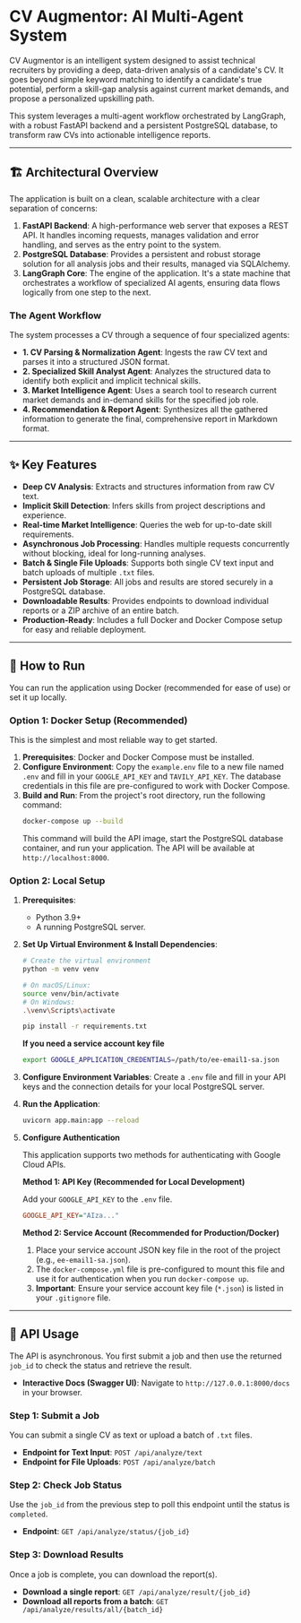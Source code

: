 # CV Augmentor: AI Multi-Agent System

CV Augmentor is an intelligent system designed to assist technical recruiters by providing a deep, data-driven analysis of a candidate's CV. It goes beyond simple keyword matching to identify a candidate's true potential, perform a skill-gap analysis against current market demands, and propose a personalized upskilling path.

This system leverages a multi-agent workflow orchestrated by LangGraph, with a robust FastAPI backend and a persistent PostgreSQL database, to transform raw CVs into actionable intelligence reports.

-----

## 🏗️ Architectural Overview

The application is built on a clean, scalable architecture with a clear separation of concerns:

1.  **FastAPI Backend**: A high-performance web server that exposes a REST API. It handles incoming requests, manages validation and error handling, and serves as the entry point to the system.
2.  **PostgreSQL Database**: Provides a persistent and robust storage solution for all analysis jobs and their results, managed via SQLAlchemy.
3.  **LangGraph Core**: The engine of the application. It's a state machine that orchestrates a workflow of specialized AI agents, ensuring data flows logically from one step to the next.

### The Agent Workflow

The system processes a CV through a sequence of four specialized agents:

  * **1. CV Parsing & Normalization Agent**: Ingests the raw CV text and parses it into a structured JSON format.
  * **2. Specialized Skill Analyst Agent**: Analyzes the structured data to identify both explicit and implicit technical skills.
  * **3. Market Intelligence Agent**: Uses a search tool to research current market demands and in-demand skills for the specified job role.
  * **4. Recommendation & Report Agent**: Synthesizes all the gathered information to generate the final, comprehensive report in Markdown format.

-----

## ✨ Key Features

  * **Deep CV Analysis**: Extracts and structures information from raw CV text.
  * **Implicit Skill Detection**: Infers skills from project descriptions and experience.
  * **Real-time Market Intelligence**: Queries the web for up-to-date skill requirements.
  * **Asynchronous Job Processing**: Handles multiple requests concurrently without blocking, ideal for long-running analyses.
  * **Batch & Single File Uploads**: Supports both single CV text input and batch uploads of multiple `.txt` files.
  * **Persistent Job Storage**: All jobs and results are stored securely in a PostgreSQL database.
  * **Downloadable Results**: Provides endpoints to download individual reports or a ZIP archive of an entire batch.
  * **Production-Ready**: Includes a full Docker and Docker Compose setup for easy and reliable deployment.

-----

## 🚀 How to Run

You can run the application using Docker (recommended for ease of use) or set it up locally.

### Option 1: Docker Setup (Recommended)

This is the simplest and most reliable way to get started.

1.  **Prerequisites**: Docker and Docker Compose must be installed.
2.  **Configure Environment**: Copy the `example.env` file to a new file named `.env` and fill in your `GOOGLE_API_KEY` and `TAVILY_API_KEY`. The database credentials in this file are pre-configured to work with Docker Compose.
3.  **Build and Run**: From the project's root directory, run the following command:
    ```bash
    docker-compose up --build
    ```
    This command will build the API image, start the PostgreSQL database container, and run your application. The API will be available at `http://localhost:8000`.

### Option 2: Local Setup

1.  **Prerequisites**:
      * Python 3.9+
      * A running PostgreSQL server.
2.  **Set Up Virtual Environment & Install Dependencies**:
    ```bash
    # Create the virtual environment
    python -m venv venv

    # On macOS/Linux:
    source venv/bin/activate
    # On Windows:
    .\venv\Scripts\activate

    pip install -r requirements.txt
    ```

    **If you need a service account key file**

    ```bash
    export GOOGLE_APPLICATION_CREDENTIALS=/path/to/ee-email1-sa.json
    ```

3.  **Configure Environment Variables**: Create a `.env` file and fill in your API keys and the connection details for your local PostgreSQL server.
4.  **Run the Application**:
    ```bash
    uvicorn app.main:app --reload
    ```
5. **Configure Authentication**

    This application supports two methods for authenticating with Google Cloud APIs.

    **Method 1: API Key (Recommended for Local Development)**

    Add your `GOOGLE_API_KEY` to the `.env` file.

    ```ini
    GOOGLE_API_KEY="AIza..."
    ````

    **Method 2: Service Account (Recommended for Production/Docker)**

    1.  Place your service account JSON key file in the root of the project (e.g., `ee-email1-sa.json`).
    2.  The `docker-compose.yml` file is pre-configured to mount this file and use it for authentication when you run `docker-compose up`.
    3.  **Important**: Ensure your service account key file (`*.json`) is listed in your `.gitignore` file.

-----

## 🔌 API Usage

The API is asynchronous. You first submit a job and then use the returned `job_id` to check the status and retrieve the result.

  * **Interactive Docs (Swagger UI)**: Navigate to `http://127.0.0.1:8000/docs` in your browser.

### Step 1: Submit a Job

You can submit a single CV as text or upload a batch of `.txt` files.

  * **Endpoint for Text Input**: `POST /api/analyze/text`
  * **Endpoint for File Uploads**: `POST /api/analyze/batch`

### Step 2: Check Job Status

Use the `job_id` from the previous step to poll this endpoint until the status is `completed`.

  * **Endpoint**: `GET /api/analyze/status/{job_id}`

### Step 3: Download Results

Once a job is complete, you can download the report(s).

  * **Download a single report**: `GET /api/analyze/result/{job_id}`
  * **Download all reports from a batch**: `GET /api/analyze/results/all/{batch_id}`